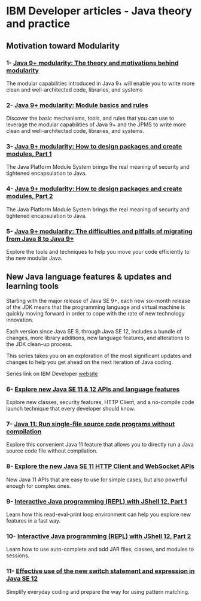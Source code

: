 # IBM Developer articles - Java theory and practice
## Motivation toward Modularity
### 1- [Java 9+ modularity: The theory and motivations behind modularity](https://developer.ibm.com/technologies/java/tutorials/java-modularity-1)
The modular capabilities introduced in Java 9+ will enable you to write more clean and well-architected code, libraries, and systems
### 2- [Java 9+ modularity: Module basics and rules](https://developer.ibm.com/tutorials/java-modularity-2/)
Discover the basic mechanisms, tools, and rules that you can use to leverage the modular capabilities of Java 9+ and the JPMS to write more clean and well-architected code, libraries, and systems.
### 3- [Java 9+ modularity: How to design packages and create modules, Part 1](https://developer.ibm.com/tutorials/java-modularity-3/)
The Java Platform Module System brings the real meaning of security and tightened encapsulation to Java.
### 4- [Java 9+ modularity: How to design packages and create modules, Part 2](https://developer.ibm.com/tutorials/java-modularity-4/)
The Java Platform Module System brings the real meaning of security and tightened encapsulation to Java.
### 5- [Java 9+ modularity: The difficulties and pitfalls of migrating from Java 8 to Java 9+](https://developer.ibm.com/tutorials/java-modularity-5/)
Explore the tools and techniques to help you move your code efficiently to the new modular Java.

## New Java language features & updates and learning tools
Starting with the major release of Java SE 9+, each new six-month release of the JDK means that the programming language and virtual machine is quickly moving forward in order to cope with the rate of new technology innovation. 

Each version since Java SE 9, through Java SE 12, includes a bundle of changes, more library additions, new language features, and alterations to the JDK clean-up process.

This series takes you on an exploration of the most significant updates and changes to help you get ahead on the next iteration of Java coding.

Series link on IBM Developer [website](https://developer.ibm.com/series/java-theory-and-practice/#about-this-series)

### 6- [Explore new Java SE 11 & 12 APIs and language features](https://developer.ibm.com/tutorials/java-theory-and-practice-1/)
Explore new classes, security features, HTTP Client, and a no-compile code launch technique that every developer should know.
### 7- [Java 11: Run single-file source code programs without compilation](https://developer.ibm.com/tutorials/java-theory-and-practice-2/)
Explore this convenient Java 11 feature that allows you to directly run a Java source code file without compilation.
### 8- [Explore the new Java SE 11 HTTP Client and WebSocket APIs](https://developer.ibm.com/tutorials/java-theory-and-practice-3/)
New Java 11 APIs that are easy to use for simple cases, but also powerful enough for complex ones.
### 9- [Interactive Java programming (REPL) with JShell 12, Part 1](https://developer.ibm.com/tutorials/java-theory-and-practice-4/)
Learn how this read-eval-print loop environment can help you explore new features in a fast way.
### 10- [Interactive Java programming (REPL) with JShell 12, Part 2](https://developer.ibm.com/tutorials/java-theory-and-practice-5/)
Learn how to use auto-complete and add JAR files, classes, and modules to sessions.
### 11- [Effective use of the new switch statement and expression in Java SE 12](https://developer.ibm.com/tutorials/java-theory-and-practice-6/)
Simplify everyday coding and prepare the way for using pattern matching.

